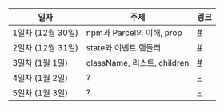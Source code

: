 |일자|주제|링크|
|--|--|--|
|1일차 (12월 30일)|npm과 Parcel의 이해, prop|[#](https://github.com/NamKim-il/waas-react/tree/master/day1)|
|2일차 (12월 31일)|state와 이벤트 핸들러|[#](https://github.com/NamKim-il/waas-react/tree/master/day2)|
|3일차 (1월 1일)|className, 리스트, children|[#](https://github.com/NamKim-il/waas-react/tree/master/day3)|
|4일차 (1월 2일)|?|[-]()|
|5일차 (1월 3일)|?|[-]()|